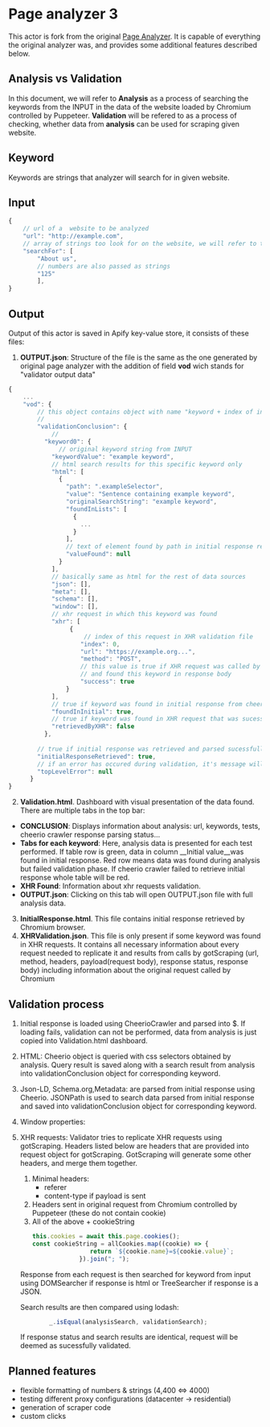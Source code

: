 # Page analyzer 3

This actor is fork from the original [Page Analyzer](https://github.com/apify/actor-page-analyzer). It is capable of everything the original analyzer was, and provides some additional features described below.

## Analysis vs Validation
In this document, we will refer to __Analysis__ as a process of searching the keywords from the INPUT in the data of the website loaded by Chromium controlled by Puppeteer. 
__Validation__ will be refered to as a process of checking, whether data from __analysis__ can be used for scraping given website.

## Keyword 
Keywords are strings that analyzer will search for in given website. 


## Input
```javascript
{
    // url of a  website to be analyzed
    "url": "http://example.com",
    // array of strings too look for on the website, we will refer to those string as "keywords"
    "searchFor": [
        "About us",
        // numbers are also passed as strings
        "125"
        ],
}
```

## Output

Output of this actor is saved in Apify key-value store, it consists of these files: 
1. __OUTPUT.json__: Structure of the file is the same as the one generated by original page analyzer with the addition of field __vod__ wich stands for "validator output data"
```javascript
{
    ...
    "vod": {
        // this object contains object with name "keyword + index of input keyword" for each keyword from the input
        // 
        "validationConclusion": {
            // 
          "keyword0": {
              // original keyword string from INPUT
            "keywordValue": "example keyword",
            // html search results for this specific keyword only
            "html": [
              {
                "path": ".exampleSelector",
                "value": "Sentence containing example keyword",
                "originalSearchString": "example keyword",
                "foundInLists": [
                  {
                    ...                    
                  }
                ],
                // text of element found by path in initial response retrieved by cheeriocrawler
                "valueFound": null
              }
            ],
            // basically same as html for the rest of data sources
            "json": [],
            "meta": [],            
            "schema": [],
            "window": [],
            // xhr request in which this keyword was found
            "xhr": [
                 {
                     // index of this request in XHR validation file
                    "index": 0,
                    "url": "https://example.org...",
                    "method": "POST",
                    // this value is true if XHR request was called by gotScraping, returned with the same response status
                    // and found this keyword in response body 
                    "success": true
                }
            ],
            // true if keyword was found in initial response from cheerio crawler
            "foundInInitial": true,
            // true if keyword was found in XHR request that was sucessfully replicated by got
            "retrievedByXHR": false
          },
                 
        // true if initial response was retrieved and parsed sucessfully
        "initialResponseRetrieved": true,
        // if an error has occured during validation, it's message will be assigned to this variable
        "topLevelError": null
      }
}
```

2. __Validation.html__. 
Dashboard with visual presentation of the data found. There are multiple tabs in the top bar:
- __CONCLUSION__: Displays information about analysis: url, keywords, tests, cheerio crawler response parsing status...
- __Tabs for each keyword__: Here, analysis data is presented for each test performed.
 If table row is green, data in column __Initial value__was found in initial response. Red row means data was found during analysis but failed validation phase. If cheerio crawler failed to retrieve initial response whole table will be red. 
- __XHR Found__: Information about xhr requests validation.
- __OUTPUT.json__: Clicking on this tab will open OUTPUT.json file with full analysis data. 
3. __InitialResponse.html__. This file contains initial response retrieved by Chromium browser.
4. __XHRValidation.json__. This file is only present if some keyword was found in XHR requests. It contains all necessary information about every request needed to replicate it and results from calls by gotScraping (url, method, headers, payload(request body), response status, response body) including information about the original request called by Chromium

## Validation process
1. Initial response is loaded using CheerioCrawler and parsed into $. If loading fails, validation can not be performed, data from analysis is just copied into Validation.html dashboard. 
2. HTML: Cheerio object is queried with css selectors obtained by analysis. Query result is saved along with a search result from analysis into validationConclusion object for corresponding keyword.
3. Json-LD, Schema.org,Metadata: are parsed from initial response using Cheerio. JSONPath is used to search data parsed from initial response and saved into validationConclusion object for corresponding keyword.
4. Window properties:
5. XHR requests: Validator tries to replicate XHR requests using gotScraping. Headers listed below are headers that are provided into request object for gotScraping. GotScraping will generate some other headers, and merge them together. 
    1. Minimal headers:
        - referer
        - content-type if payload is sent 
    2. Headers sent in original request from Chromium controlled by Puppeteer (these do not contain cookie)
    3.  All of the above + cookieString 
        ```javascript
        this.cookies = await this.page.cookies();
        const cookieString = allCookies.map((cookie) => {
                        return `${cookie.name}=${cookie.value}`;
                     }).join("; ");
        ```
    Response from each request is then searched for keyword from input using DOMSearcher if response is html or TreeSearcher if response is a JSON. 

    Search results are then compared using lodash:
    ```javascript
            _.isEqual(analysisSearch, validationSearch);
    ```

    If response status and search results are identical, request will be deemed as sucessfully validated. 


## Planned features

* flexible formatting of numbers & strings (4,400 <=> 4000)
* testing different proxy configurations (datacenter -> residential)
* generation of scraper code
* custom clicks